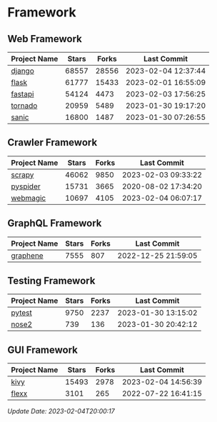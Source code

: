# Framework

## Web Framework
| Project Name | Stars | Forks | Last Commit |
| ------------ | ----- | ----- | ----------- |
| [django](https://github.com/django/django) | 68557 | 28556 | 2023-02-04 12:37:44 |
| [flask](https://github.com/pallets/flask) | 61777 | 15433 | 2023-02-01 16:55:09 |
| [fastapi](https://github.com/tiangolo/fastapi) | 54124 | 4473 | 2023-02-03 17:56:25 |
| [tornado](https://github.com/tornadoweb/tornado) | 20959 | 5489 | 2023-01-30 19:17:20 |
| [sanic](https://github.com/sanic-org/sanic) | 16800 | 1487 | 2023-01-30 07:26:55 |

## Crawler Framework
| Project Name | Stars | Forks | Last Commit |
| ------------ | ----- | ----- | ----------- |
| [scrapy](https://github.com/scrapy/scrapy) | 46062 | 9850 | 2023-02-03 09:33:22 |
| [pyspider](https://github.com/binux/pyspider) | 15731 | 3665 | 2020-08-02 17:34:20 |
| [webmagic](https://github.com/code4craft/webmagic) | 10697 | 4105 | 2023-02-04 06:07:17 |

## GraphQL Framework
| Project Name | Stars | Forks | Last Commit |
| ------------ | ----- | ----- | ----------- |
| [graphene](https://github.com/graphql-python/graphene) | 7555 | 807 | 2022-12-25 21:59:05 |

## Testing Framework
| Project Name | Stars | Forks | Last Commit |
| ------------ | ----- | ----- | ----------- |
| [pytest](https://github.com/pytest-dev/pytest) | 9750 | 2237 | 2023-01-30 13:15:02 |
| [nose2](https://github.com/nose-devs/nose2) | 739 | 136 | 2023-01-30 20:42:12 |

## GUI Framework
| Project Name | Stars | Forks | Last Commit |
| ------------ | ----- | ----- | ----------- |
| [kivy](https://github.com/kivy/kivy) | 15493 | 2978 | 2023-02-04 14:56:39 |
| [flexx](https://github.com/flexxui/flexx) | 3101 | 265 | 2022-07-22 16:41:15 |

*Update Date: 2023-02-04T20:00:17*